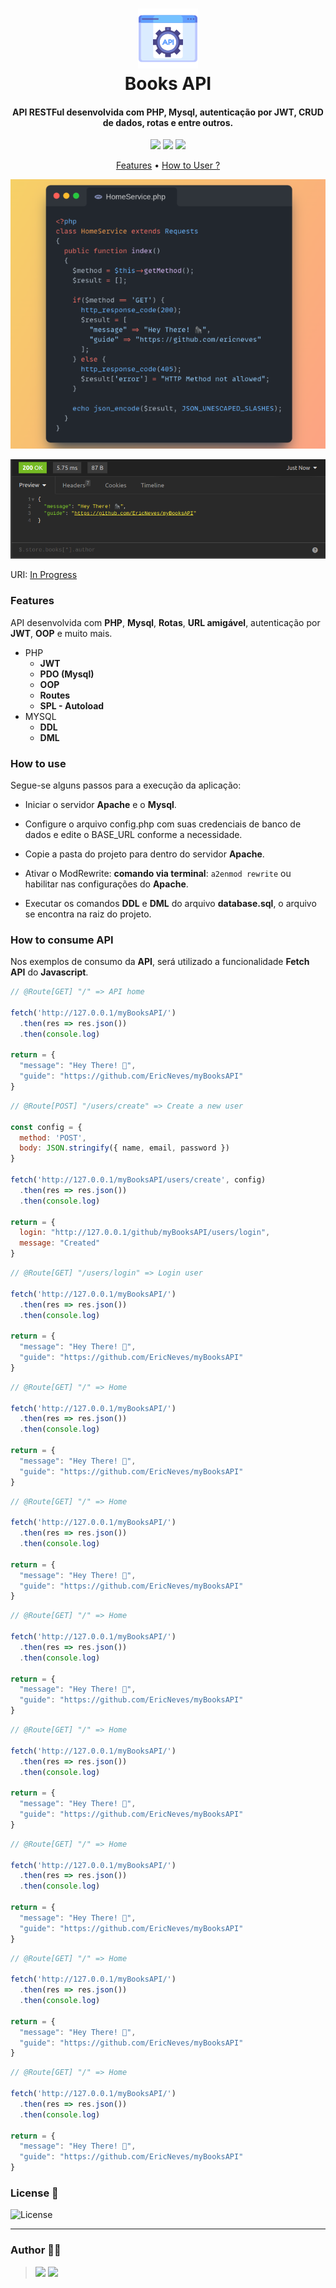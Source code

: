 <h1 align="center">
  <img src=".github/icon.png">
  <br>
    Books API
  <br>
</h1>

<h4 align="center">
  API RESTFul desenvolvida com <b>PHP</b>, <b>Mysql</b>, autenticação por <b>JWT</b>, <b>CRUD</b> de dados, rotas e entre outros.
</h4>

<p align="center">
  <img src="https://img.shields.io/github/last-commit/ericneves/myBooksAPI?style=flat-square&logo=github&logoColor=yellow&color=yellow">
  <img src="https://img.shields.io/github/languages/top/ericneves/myBooksAPI?style=flat-square&logo=php&logoColor=blue&labelColor=white">
  <img src="https://img.shields.io/github/license/ericneves/myBooksAPI?style=flat-square&logo=github&logoColor=white&color=red">
</p>

<p align="center">
  <a href="#features">Features</a> •
  <a href="#how-to-use">How to User ?</a>
</p>

<div align="center">

![Screenshot1](.github/screenshot1.png)

![Screenshot2](.github/screenshotB.png)

</div>

URI: [In Progress]()

### Features

API desenvolvida com <b>PHP</b>, <b>Mysql</b>, <b>Rotas</b>, <b>URL amigável</b>, autenticação por <b>JWT</b>, <b>OOP</b> e muito mais.

* PHP
  - <b>JWT</b>
  - <b>PDO (Mysql)</b>
  - <b>OOP </b>
  - <b>Routes</b>
  - <b>SPL - Autoload</b>
* MYSQL
  - <b>DDL</b>
  - <b>DML</b>

### How to use

Segue-se alguns passos para a execução da aplicação:

- Iniciar o servidor <b>Apache</b> e o <b>Mysql</b>.

- Configure o arquivo config.php com suas credenciais de banco de dados e edite o BASE_URL conforme a necessidade.

- Copie a pasta do projeto para dentro do servidor <b>Apache</b>.

- Ativar o ModRewrite: <b>comando via terminal</b>: ```a2enmod rewrite``` ou habilitar nas configurações do <b>Apache</b>.

- Executar os comandos <b>DDL</b> e <b>DML</b> do arquivo <b>database.sql</b>, o arquivo se encontra na raiz do projeto.

### How to consume API

Nos exemplos de consumo da <b>API</b>, será utilizado a funcionalidade <b>Fetch API</b> do <b>Javascript</b>.

```js
// @Route[GET] "/" => API home 

fetch('http://127.0.0.1/myBooksAPI/')
  .then(res => res.json())
  .then(console.log)

return = {
  "message": "Hey There! 🦍",
  "guide": "https://github.com/EricNeves/myBooksAPI"
}

```

```js
// @Route[POST] "/users/create" => Create a new user

const config = {
  method: 'POST',
  body: JSON.stringify({ name, email, password })
}

fetch('http://127.0.0.1/myBooksAPI/users/create', config)
  .then(res => res.json())
  .then(console.log)

return = {
  login: "http://127.0.0.1/github/myBooksAPI/users/login",
  message: "Created"
}

```

```js
// @Route[GET] "/users/login" => Login user

fetch('http://127.0.0.1/myBooksAPI/')
  .then(res => res.json())
  .then(console.log)

return = {
  "message": "Hey There! 🦍",
  "guide": "https://github.com/EricNeves/myBooksAPI"
}

```

```js
// @Route[GET] "/" => Home

fetch('http://127.0.0.1/myBooksAPI/')
  .then(res => res.json())
  .then(console.log)

return = {
  "message": "Hey There! 🦍",
  "guide": "https://github.com/EricNeves/myBooksAPI"
}

```

```js
// @Route[GET] "/" => Home

fetch('http://127.0.0.1/myBooksAPI/')
  .then(res => res.json())
  .then(console.log)

return = {
  "message": "Hey There! 🦍",
  "guide": "https://github.com/EricNeves/myBooksAPI"
}

```

```js
// @Route[GET] "/" => Home

fetch('http://127.0.0.1/myBooksAPI/')
  .then(res => res.json())
  .then(console.log)

return = {
  "message": "Hey There! 🦍",
  "guide": "https://github.com/EricNeves/myBooksAPI"
}

```

```js
// @Route[GET] "/" => Home

fetch('http://127.0.0.1/myBooksAPI/')
  .then(res => res.json())
  .then(console.log)

return = {
  "message": "Hey There! 🦍",
  "guide": "https://github.com/EricNeves/myBooksAPI"
}

```

```js
// @Route[GET] "/" => Home

fetch('http://127.0.0.1/myBooksAPI/')
  .then(res => res.json())
  .then(console.log)

return = {
  "message": "Hey There! 🦍",
  "guide": "https://github.com/EricNeves/myBooksAPI"
}

```

```js
// @Route[GET] "/" => Home

fetch('http://127.0.0.1/myBooksAPI/')
  .then(res => res.json())
  .then(console.log)

return = {
  "message": "Hey There! 🦍",
  "guide": "https://github.com/EricNeves/myBooksAPI"
}

```

```js
// @Route[GET] "/" => Home

fetch('http://127.0.0.1/myBooksAPI/')
  .then(res => res.json())
  .then(console.log)

return = {
  "message": "Hey There! 🦍",
  "guide": "https://github.com/EricNeves/myBooksAPI"
}

```


### License 📃

<img src="https://img.shields.io/github/license/ericneves/myBooksAPI?style=flat-square&logo=github&logoColor=white&color=red" alt="License">

---

### Author 🧑‍💻
><a href="https://www.instagram.com/ericneves_dev/"><img src="https://img.shields.io/badge/Instagram-E4405F?style=for-the-badge&logo=instagram&logoColor=white"></a> <a href="https://linkedin.com/in/ericnevesrr"> <img src="https://img.shields.io/badge/LinkedIn-0077B5?style=for-the-badge&logo=linkedin&logoColor=white"></a>